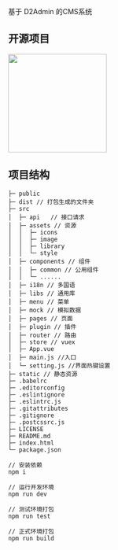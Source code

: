 基于 D2Admin 的CMS系统

## 开源项目

<a href="https://github.com/d2-projects/d2-admin" target="_blank">
	<img src="https://raw.githubusercontent.com/FairyEver/d2-admin/master/doc/image/d2-admin@2x.png" width="200">
</a>

## 项目结构
```
├─ public
├─ dist // 打包生成的文件夹
├─ src
│  ├─ api   // 接口请求
│  ├─ assets // 资源
│  │  ├─ icons
│  │  ├─ image
│  │  ├─ library
│  │  └─ style
│  ├─ components // 组件
│  │  ├─ common // 公用组件
│  │  └─ ......
│  ├─ i18n // 多国语
│  ├─ libs // 通用库
│  ├─ menu // 菜单
│  ├─ mock // 模拟数据
│  ├─ pages // 页面
│  ├─ plugin // 插件
│  ├─ router // 路由
│  ├─ store // vuex
│  ├─ App.vue
│  ├─ main.js //入口
│  └─ setting.js //界面热键设置
├─ static // 静态资源
├─ .babelrc
├─ .editorconfig
├─ .eslintignore
├─ .eslintrc.js
├─ .gitattributes
├─ .gitignore
├─ .postcssrc.js
├─ LICENSE
├─ README.md
├─ index.html
└─ package.json
```

```
// 安装依赖
npm i

// 运行开发环境
npm run dev

// 测试环境打包
npm run test

// 正式环境打包
npm run build
```

